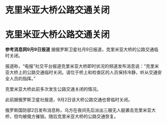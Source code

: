 # 克里米亚大桥公路交通关闭

# 克里米亚大桥公路交通关闭

**参考消息网9月9日报道** 据俄罗斯卫星社月9日报道，克里米亚大桥的公路交通临时关闭。

报道称，“电报”社交平台报道克里米亚大桥即时状况的频道发布消息说：“克里米亚大桥上的公路交通临时关闭。请位于桥上和检查区的人员保持冷静，听从交通安全人员的指挥。”

克里米亚大桥此前多次发生公路交通关闭的情况。

此前据俄罗斯卫星社报道，9月2日该大桥公路交通也曾临时关闭。

俄罗斯国防部2日发布消息称，乌方在夜间先后派出三艘无人艇袭击克里米亚大桥，但均被俄方摧毁。随后克里米亚大桥的公路交通恢复。


